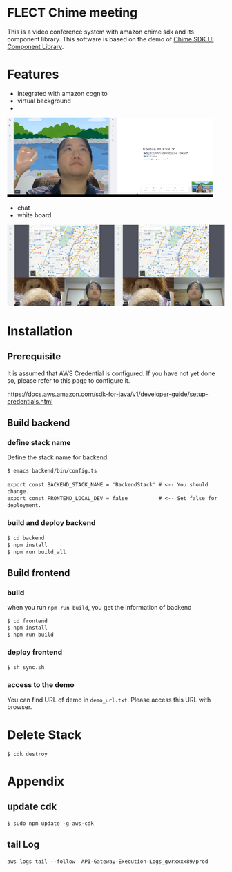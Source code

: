 # FLECT Chime meeting 
This is a video conference system with amazon chime sdk and its component library. This software is based on the demo of [Chime SDK UI Component Library](https://github.com/aws/amazon-chime-sdk-component-library-react).

# Features
- integrated with amazon cognito
- virtual background
- 
<img src="resources/imgs/vbg.png" />

- chat
- white board

<img src="resources/imgs/whiteboard800-5.gif" />

# Installation
## Prerequisite
It is assumed that AWS Credential is configured. If you have not yet done so, please refer to this page to configure it.

https://docs.aws.amazon.com/sdk-for-java/v1/developer-guide/setup-credentials.html

## Build backend
### define stack name
Define the stack name for backend.
```
$ emacs backend/bin/config.ts

export const BACKEND_STACK_NAME = 'BackendStack' # <-- You should change.
export const FRONTEND_LOCAL_DEV = false          # <-- Set false for deployment.
```

### build and deploy backend

```
$ cd backend
$ npm install
$ npm run build_all
```

## Build frontend
### build
when you run `npm run build`, you get the information of backend

```
$ cd frontend
$ npm install
$ npm run build
```

### deploy frontend
```
$ sh sync.sh
```

### access to the demo
You can find URL of demo in `demo_url.txt`. Please access this URL with browser.


# Delete Stack
```
$ cdk destroy
```

# Appendix
## update cdk
```
$ sudo npm update -g aws-cdk
```
## tail Log
```
aws logs tail --follow  API-Gateway-Execution-Logs_gvrxxxx89/prod
```

